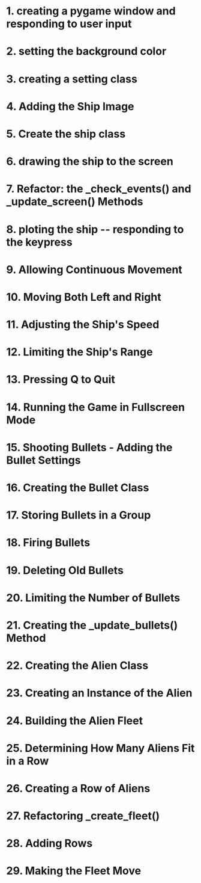 # 1. creating a pygame window and responding to user input
# 2. setting the background color
# 3. creating a setting class
# 4. Adding the Ship Image
# 5. Create the ship class
# 6. drawing the ship to the screen 
# 7. Refactor: the _check_events() and _update_screen() Methods
# 8. ploting the ship -- responding to the keypress
# 9. Allowing Continuous Movement
# 10. Moving Both Left and Right
# 11. Adjusting the Ship's Speed
# 12. Limiting the Ship's Range
# 13. Pressing Q to Quit
# 14. Running the Game in Fullscreen Mode
# 15. Shooting Bullets - Adding the Bullet Settings
# 16. Creating the Bullet Class
# 17. Storing Bullets in a Group
# 18. Firing Bullets
# 19. Deleting Old Bullets
# 20. Limiting the Number of Bullets
# 21. Creating the _update_bullets() Method
# 22. Creating the Alien Class
# 23. Creating an Instance of the Alien
# 24. Building the Alien Fleet
# 25. Determining How Many Aliens Fit in a Row
# 26. Creating a Row of Aliens
# 27. Refactoring _create_fleet()
# 28. Adding Rows
# 29. Making the Fleet Move